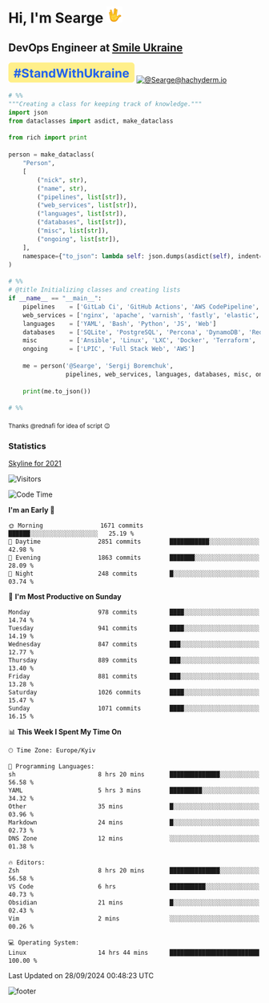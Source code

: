 # Hi, I'm Searge <img src="images/vulcan.webp" style="display: inline-block; margin: 0; height: 2rem" alt="Vulcan salute" />

## DevOps Engineer at [Smile Ukraine](https://smile-ukraine.com/en)

[![Stand With Ukraine](https://raw.githubusercontent.com/vshymanskyy/StandWithUkraine/main/badges/StandWithUkraine.svg)](https://stand-with-ukraine.pp.ua)
<a rel="me" href="https://hachyderm.io/@Searge">![@Searge@hachyderm.io](https://img.shields.io/badge/-@Searge-%232B90D9?logo=mastodon&logoColor=white)</a>

```python
# %%
"""Creating a class for keeping track of knowledge."""
import json
from dataclasses import asdict, make_dataclass

from rich import print

person = make_dataclass(
    "Person",
    [
        ("nick", str),
        ("name", str),
        ("pipelines", list[str]),
        ("web_services", list[str]),
        ("languages", list[str]),
        ("databases", list[str]),
        ("misc", list[str]),
        ("ongoing", list[str]),
    ],
    namespace={"to_json": lambda self: json.dumps(asdict(self), indent=4)},
)

# %%
# @title Initializing classes and creating lists
if __name__ == "__main__":
    pipelines    = ['GitLab Ci', 'GitHub Actions', 'AWS CodePipeline', 'Jenkins']
    web_services = ['nginx', 'apache', 'varnish', 'fastly', 'elastic', 'solr']
    languages    = ['YAML', 'Bash', 'Python', 'JS', 'Web']
    databases    = ['SQLite', 'PostgreSQL', 'Percona', 'DynamoDB', 'Redis']
    misc         = ['Ansible', 'Linux', 'LXC', 'Docker', 'Terraform', 'AWS']
    ongoing      = ['LPIC', 'Full Stack Web', 'AWS']

    me = person('@Searge', 'Sergij Boremchuk',
                pipelines, web_services, languages, databases, misc, ongoing)

    print(me.to_json())

# %%

```

<sub>Thanks @rednafi for idea of script :wink:</sub>

### Statistics

[Skyline for 2021](https://skyline.github.com/Searge/2021)

![Visitors](https://komarev.com/ghpvc/?username=searge&label=Profile%20views&color=0e75b6&style=flat) 
<!--START_SECTION:waka-->
![Code Time](http://img.shields.io/badge/Code%20Time-2%2C791%20hrs%207%20mins-blue)

**I'm an Early 🐤** 

```text
🌞 Morning                1671 commits        ██████░░░░░░░░░░░░░░░░░░░   25.19 % 
🌆 Daytime                2851 commits        ███████████░░░░░░░░░░░░░░   42.98 % 
🌃 Evening                1863 commits        ███████░░░░░░░░░░░░░░░░░░   28.09 % 
🌙 Night                  248 commits         █░░░░░░░░░░░░░░░░░░░░░░░░   03.74 % 
```
📅 **I'm Most Productive on Sunday** 

```text
Monday                   978 commits         ████░░░░░░░░░░░░░░░░░░░░░   14.74 % 
Tuesday                  941 commits         ████░░░░░░░░░░░░░░░░░░░░░   14.19 % 
Wednesday                847 commits         ███░░░░░░░░░░░░░░░░░░░░░░   12.77 % 
Thursday                 889 commits         ███░░░░░░░░░░░░░░░░░░░░░░   13.40 % 
Friday                   881 commits         ███░░░░░░░░░░░░░░░░░░░░░░   13.28 % 
Saturday                 1026 commits        ████░░░░░░░░░░░░░░░░░░░░░   15.47 % 
Sunday                   1071 commits        ████░░░░░░░░░░░░░░░░░░░░░   16.15 % 
```


📊 **This Week I Spent My Time On** 

```text
🕑︎ Time Zone: Europe/Kyiv

💬 Programming Languages: 
sh                       8 hrs 20 mins       ██████████████░░░░░░░░░░░   56.58 % 
YAML                     5 hrs 3 mins        █████████░░░░░░░░░░░░░░░░   34.32 % 
Other                    35 mins             █░░░░░░░░░░░░░░░░░░░░░░░░   03.96 % 
Markdown                 24 mins             █░░░░░░░░░░░░░░░░░░░░░░░░   02.73 % 
DNS Zone                 12 mins             ░░░░░░░░░░░░░░░░░░░░░░░░░   01.38 % 

🔥 Editors: 
Zsh                      8 hrs 20 mins       ██████████████░░░░░░░░░░░   56.58 % 
VS Code                  6 hrs               ██████████░░░░░░░░░░░░░░░   40.73 % 
Obsidian                 21 mins             █░░░░░░░░░░░░░░░░░░░░░░░░   02.43 % 
Vim                      2 mins              ░░░░░░░░░░░░░░░░░░░░░░░░░   00.26 % 

💻 Operating System: 
Linux                    14 hrs 44 mins      █████████████████████████   100.00 % 
```


 Last Updated on 28/09/2024 00:48:23 UTC
<!--END_SECTION:waka-->

![footer](https://capsule-render.vercel.app/api?type=waving&color=gradient&customColorList=14,21&height=82&section=footer)
